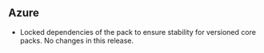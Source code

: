 ## Azure

- Locked dependencies of the pack to ensure stability for versioned core packs. No changes in this release.
